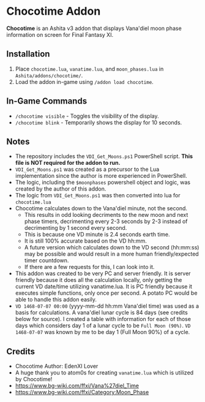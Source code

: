 # Chocotime Addon

**Chocotime** is an Ashita v3 addon that displays Vana'diel moon phase information on screen for Final Fantasy XI.

## Installation
1. Place `chocotime.lua`, `vanatime.lua`, and `moon_phases.lua` in `Ashita/addons/chocotime/`.
2. Load the addon in-game using `/addon load chocotime`.
   
## In-Game Commands
- `/chocotime visible` - Toggles the visibility of the display.
- `/chocotime blink` - Temporarily shows the display for 10 seconds.

## Notes
- The repository includes the `VDI_Get_Moons.ps1` PowerShell script. **This file is NOT required for the addon to run.**
- `VDI_Get_Moons.ps1` was created as a precursor to the Lua implementation since the author is more experienced in PowerShell.
- The logic, including the `$moonphases` powershell object and logic, was created by the author of this addon.
- The logic from `VDI_Get_Moons.ps1` was then converted into lua for `chocotime.lua`
- Chocotime calculates down to the Vana'diel minute, not the second.
  - This results in odd looking decriments to the new moon and next phase timers, decrimenting every 2-3 seconds by 2-3 instead of decrimenting by 1 second every second.
  - This is because one VD minute is 2.4 seconds earth time.
  - It is still 100% accurate based on the VD hh:mm.
  - A future version which calculates down to the VD second (hh:mm:ss) may be possible and would result in a more human friendly/expected timer countdown.
  - If there are a few requests for this, I can look into it.
- This addon was created to be very PC and server friendly.  It is server friendly because it does all the calculation locally, only getting the current VD date/time utilizing vanatime.lua.  It is PC friendly because it executes simple functions, only once per second.  A potato PC would be able to handle this addon easily.
- `VD 1468-07-07 00:00` (yyyy-mm-dd hh:mm Vana'diel time) was used as a basis for calculations.  A vana'diel lunar cycle is 84 days (see credits below for source).  I created a table with information for each of those days which considers day 1 of a lunar cycle to be `Full Moon (90%)`.  `VD 1468-07-07` was known by me to be day 1 (Full Moon 90%) of a cycle.

## Credits
- Chocotime Author: EdenXI Lover
- A huge thank you to atom0s for creating `vanatime.lua` which is utilized by Chocotime!
- https://www.bg-wiki.com/ffxi/Vana%27diel_Time
- https://www.bg-wiki.com/ffxi/Category:Moon_Phase

